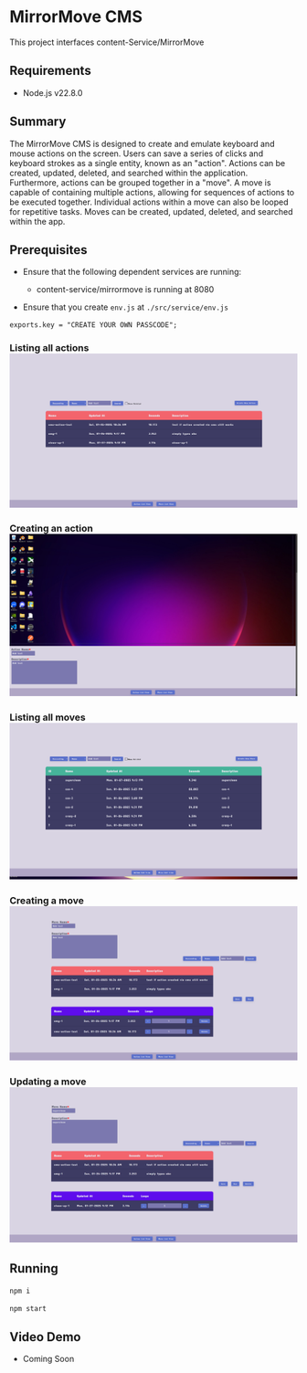 # MirrorMove CMS
This project interfaces content-Service/MirrorMove

## Requirements
- Node.js v22.8.0

## Summary
The MirrorMove CMS is designed to create and emulate keyboard and mouse actions on the screen. Users can save a series of clicks and keyboard strokes as a single entity, known as an "action". Actions can be created, updated, deleted, and searched within the application.
Furthermore, actions can be grouped together in a "move". A move is capable of containing multiple actions, allowing for sequences of actions to be executed together. Individual actions within a move can also be looped for repetitive tasks. Moves can be created, updated, deleted, and searched within the app.

## Prerequisites

- Ensure that the following dependent services are running:
    * content-service/mirrormove is running at 8080

- Ensure that you create `env.js` at `./src/service/env.js`
```
exports.key = "CREATE YOUR OWN PASSCODE";
```

### Listing all actions![Listing all actions](ac-l.png)

### Creating an action![Creating an action](ac-cr.png)

### Listing all moves![Listing all moves](m-l.png)

### Creating a move![Creating a move](m-cr.png)

### Updating a move![Updating a move](m-u.png)

## Running

`npm i`

`npm start`


## Video Demo
- Coming Soon
